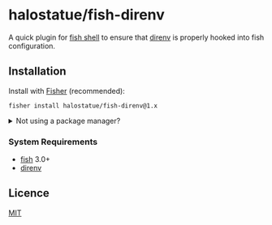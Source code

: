 # halostatue/fish-direnv

A quick plugin for [fish shell] to ensure that [direnv] is properly hooked
into fish configuration.

## Installation

Install with [Fisher] (recommended):

```fish
fisher install halostatue/fish-direnv@1.x
```

<details>
<summary>Not using a package manager?</summary>

---

Copy `conf.d/*.fish` to your fish configuration directory preserving the
directory structure.

</details>

### System Requirements

- [fish] 3.0+
- [direnv]

## Licence

[MIT](LICENCE.md)

[fish shell]: https://fishshell.com 'friendly interactive shell'
[direnv]: http://direnv.net
[fisher]: https://github.com/jorgebucaran/fisher
[fish]: https://github.com/fish-shell/fish-shell
